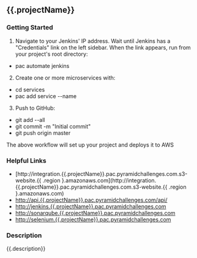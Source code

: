 ## {{.projectName}}

### Getting Started
1. Navigate to your Jenkins' IP address. Wait until Jenkins has a "Credentials" link on the left sidebar. When the link appears, run from your project's root directory:

* pac automate jenkins

2. Create one or more microservices with:

* cd services
* pac add service --name <service-name>

3. Push to GitHub:

* git add --all
* git commit -m "Initial commit"
* git push origin master

The above workflow will set up your project and deploys it to AWS

### Helpful Links
* [http://integration.{{.projectName}}.pac.pyramidchallenges.com.s3-website.{{ .region }.amazonaws.com](http://integration.{{.projectName}}.pac.pyramidchallenges.com.s3-website.{{ .region }.amazonaws.com)
* [http://api.{{.projectName}}.pac.pyramidchallenges.com/api/<service-name>](http://api.{{.projectName}}.pac.pyramidchallenges.com/api/<service-name>)
* [http://jenkins.{{.projectName}}.pac.pyramidchallenges.com](http://jenkins.{{.projectName}}.pac.pyramidchallenges.com)
* [http://sonarqube.{{.projectName}}.pac.pyramidchallenges.com](http://sonarqube.{{.projectName}}.pac.pyramidchallenges.com)
* [http://selenium.{{.projectName}}.pac.pyramidchallenges.com](http://selenium.{{.projectName}}.pac.pyramidchallenges.com)

### Description
{{.description}}
